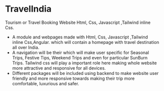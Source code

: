 # TravelIndia
Tourism or Travel Booking Website Html, Css, Javascript ,Tailwind inline Css.

- A module and webpages made with Html, Css, Javascript ,Tailwind inline Css,Angular. which will contain a homepage with travel destination all over India.
-  A navigation will be their which will make user specific for Seasonal Trips, Festive Tips, Weekend Trips  and even for particular SunBurn Trips. Tailwind css will play a important role here  making whole website more attractive and responsive for all devices.
-  Different packages will be included using backend to make website user friendly and more responsive towards making their trip more comfortable, luxurious and safer.
